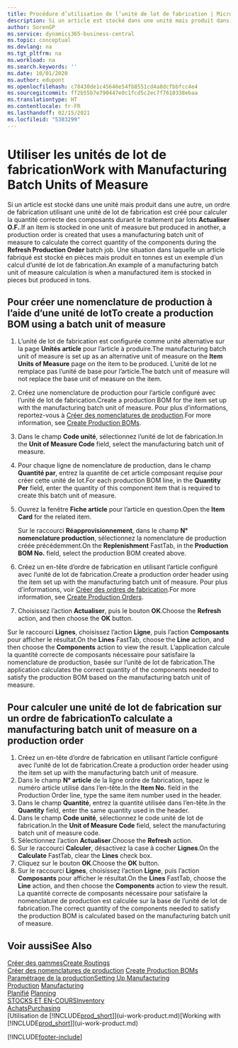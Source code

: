 ```yaml
---
title: Procédure d’utilisation de l’unité de lot de fabrication | Microsoft Docs
description: Si un article est stocké dans une unité mais produit dans une autre, l’ordre de fabrication doit utiliser une unité de lot de fabrication pour calculer la quantité correcte des composants. Une situation dans laquelle un article fabriqué est stocké en pièces mais produit en tonnes est un exemple d’un calcul d’unité de lot de fabrication.
author: SorenGP
ms.service: dynamics365-business-central
ms.topic: conceptual
ms.devlang: na
ms.tgt_pltfrm: na
ms.workload: na
ms.search.keywords: ''
ms.date: 10/01/2020
ms.author: edupont
ms.openlocfilehash: c78430de1c45646e54fb8551cd4a8dcfbbfcc4e4
ms.sourcegitcommit: ff2b55b7e790447e0c1fcd5c2ec7f7610338ebaa
ms.translationtype: HT
ms.contentlocale: fr-FR
ms.lasthandoff: 02/15/2021
ms.locfileid: "5383299"
---
```

# <a name="work-with-manufacturing-batch-units-of-measure"></a><span data-ttu-id="56a7f-104">Utiliser les unités de lot de fabrication</span><span class="sxs-lookup"><span data-stu-id="56a7f-104">Work with Manufacturing Batch Units of Measure</span></span>
<span data-ttu-id="56a7f-105">Si un article est stocké dans une unité mais produit dans une autre, un ordre de fabrication utilisant une unité de lot de fabrication est créé pour calculer la quantité correcte des composants durant le traitement par lots **Actualiser O.F.**.</span><span class="sxs-lookup"><span data-stu-id="56a7f-105">If an item is stocked in one unit of measure but produced in another, a production order is created that uses a manufacturing batch unit of measure to calculate the correct quantity of the components during the **Refresh Production Order** batch job.</span></span> <span data-ttu-id="56a7f-106">Une situation dans laquelle un article fabriqué est stocké en pièces mais produit en tonnes est un exemple d’un calcul d’unité de lot de fabrication.</span><span class="sxs-lookup"><span data-stu-id="56a7f-106">An example of a manufacturing batch unit of measure calculation is when a manufactured item is stocked in pieces but produced in tons.</span></span>  

## <a name="to-create-a-production-bom-using-a-batch-unit-of-measure"></a><span data-ttu-id="56a7f-107">Pour créer une nomenclature de production à l’aide d’une unité de lot</span><span class="sxs-lookup"><span data-stu-id="56a7f-107">To create a production BOM using a batch unit of measure</span></span>  
1.  <span data-ttu-id="56a7f-108">L’unité de lot de fabrication est configurée comme unité alternative sur la page **Unités article** pour l’article à produire.</span><span class="sxs-lookup"><span data-stu-id="56a7f-108">The manufacturing batch unit of measure is set up as an alternative unit of measure on the **Item Units of Measure** page on the item to be produced.</span></span> <span data-ttu-id="56a7f-109">L’unité de lot ne remplace pas l’unité de base pour l’article.</span><span class="sxs-lookup"><span data-stu-id="56a7f-109">The batch unit of measure will not replace the base unit of measure on the item.</span></span>  
2.  <span data-ttu-id="56a7f-110">Créez une nomenclature de production pour l’article configuré avec l’unité de lot de fabrication.</span><span class="sxs-lookup"><span data-stu-id="56a7f-110">Create a production BOM for the item set up with the manufacturing batch unit of measure.</span></span> <span data-ttu-id="56a7f-111">Pour plus d’informations, reportez-vous à [Créer des nomenclatures de production](production-how-to-create-production-boms.md).</span><span class="sxs-lookup"><span data-stu-id="56a7f-111">For more information, see [Create Production BOMs](production-how-to-create-production-boms.md).</span></span>  
3.  <span data-ttu-id="56a7f-112">Dans le champ **Code unité**, sélectionnez l’unité de lot de fabrication.</span><span class="sxs-lookup"><span data-stu-id="56a7f-112">In the **Unit of Measure Code** field, select the manufacturing batch unit of measure.</span></span>  
4.  <span data-ttu-id="56a7f-113">Pour chaque ligne de nomenclature de production, dans le champ **Quantité par**, entrez la quantité de cet article composant requise pour créer cette unité de lot.</span><span class="sxs-lookup"><span data-stu-id="56a7f-113">For each production BOM line, in the **Quantity Per** field, enter the quantity of this component item that is required to create this batch unit of measure.</span></span>  
5.  <span data-ttu-id="56a7f-114">Ouvrez la fenêtre **Fiche article** pour l’article en question.</span><span class="sxs-lookup"><span data-stu-id="56a7f-114">Open the **Item Card** for the related item.</span></span>  

    <span data-ttu-id="56a7f-115">Sur le raccourci **Réapprovisionnement**, dans le champ **N° nomenclature production**, sélectionnez la nomenclature de production créée précédemment.</span><span class="sxs-lookup"><span data-stu-id="56a7f-115">On the **Replenishment** FastTab, in the **Production BOM No.** field, select the production BOM created above.</span></span>  
6.  <span data-ttu-id="56a7f-116">Créez un en-tête d’ordre de fabrication en utilisant l’article configuré avec l’unité de lot de fabrication.</span><span class="sxs-lookup"><span data-stu-id="56a7f-116">Create a production order header using the item set up with the manufacturing batch unit of measure.</span></span> <span data-ttu-id="56a7f-117">Pour plus d’informations, voir [Créer des ordres de fabrication](production-how-to-create-production-orders.md).</span><span class="sxs-lookup"><span data-stu-id="56a7f-117">For more information, see [Create Production Orders](production-how-to-create-production-orders.md).</span></span>  
7.  <span data-ttu-id="56a7f-118">Choisissez l’action **Actualiser**, puis le bouton **OK**.</span><span class="sxs-lookup"><span data-stu-id="56a7f-118">Choose the **Refresh** action, and then choose  the **OK** button.</span></span>  

<span data-ttu-id="56a7f-119">Sur le raccourci **Lignes**, choisissez l’action **Ligne**, puis l’action **Composants** pour afficher le résultat.</span><span class="sxs-lookup"><span data-stu-id="56a7f-119">On the **Lines** FastTab, choose the **Line** action, and then choose the **Components** action to view the result.</span></span> <span data-ttu-id="56a7f-120">L’application calcule la quantité correcte de composants nécessaire pour satisfaire la nomenclature de production, basée sur l’unité de lot de fabrication.</span><span class="sxs-lookup"><span data-stu-id="56a7f-120">The application calculates the correct quantity of the components needed to satisfy the production BOM based on the manufacturing batch unit of measure.</span></span>  

## <a name="to-calculate-a-manufacturing-batch-unit-of-measure-on-a-production-order"></a><span data-ttu-id="56a7f-121">Pour calculer une unité de lot de fabrication sur un ordre de fabrication</span><span class="sxs-lookup"><span data-stu-id="56a7f-121">To calculate a manufacturing batch unit of measure on a production order</span></span>  
1.  <span data-ttu-id="56a7f-122">Créez un en-tête d’ordre de fabrication en utilisant l’article configuré avec l’unité de lot de fabrication.</span><span class="sxs-lookup"><span data-stu-id="56a7f-122">Create a production order header using the item set up with the manufacturing batch unit of measure.</span></span>  
2.  <span data-ttu-id="56a7f-123">Dans le champ **N° article** de la ligne ordre de fabrication, tapez le numéro article utilisé dans l’en-tête.</span><span class="sxs-lookup"><span data-stu-id="56a7f-123">In the **Item No.** field in the Production Order line, type the same item number used in the header.</span></span>  
3.  <span data-ttu-id="56a7f-124">Dans le champ **Quantité**, entrez la quantité utilisée dans l’en-tête.</span><span class="sxs-lookup"><span data-stu-id="56a7f-124">In the **Quantity** field, enter the same quantity used in the header.</span></span>  
4.  <span data-ttu-id="56a7f-125">Dans le champ **Code unité**, sélectionnez le code unité de lot de fabrication.</span><span class="sxs-lookup"><span data-stu-id="56a7f-125">In the **Unit of Measure Code** field, select the manufacturing batch unit of measure code.</span></span>  
5.  <span data-ttu-id="56a7f-126">Sélectionnez l’action **Actualiser**.</span><span class="sxs-lookup"><span data-stu-id="56a7f-126">Choose the **Refresh** action.</span></span>
6.  <span data-ttu-id="56a7f-127">Sur le raccourci **Calculer**, désactivez la case à cocher **Lignes**.</span><span class="sxs-lookup"><span data-stu-id="56a7f-127">On the **Calculate** FastTab, clear the **Lines** check box.</span></span>  
7.  <span data-ttu-id="56a7f-128">Cliquez sur le bouton **OK**.</span><span class="sxs-lookup"><span data-stu-id="56a7f-128">Choose the **OK** button.</span></span>  
8.  <span data-ttu-id="56a7f-129">Sur le raccourci **Lignes**, choisissez l’action **Ligne**, puis l’action **Composants** pour afficher le résultat.</span><span class="sxs-lookup"><span data-stu-id="56a7f-129">On the **Lines** FastTab, choose the **Line** action, and then choose the **Components** action to view the result.</span></span> <span data-ttu-id="56a7f-130">La quantité correcte de composants nécessaire pour satisfaire la nomenclature de production est calculée sur la base de l’unité de lot de fabrication.</span><span class="sxs-lookup"><span data-stu-id="56a7f-130">The correct quantity of the components needed to satisfy the production BOM is calculated based on the manufacturing batch unit of measure.</span></span>  

## <a name="see-also"></a><span data-ttu-id="56a7f-131">Voir aussi</span><span class="sxs-lookup"><span data-stu-id="56a7f-131">See Also</span></span>  
[<span data-ttu-id="56a7f-132">Créer des gammes</span><span class="sxs-lookup"><span data-stu-id="56a7f-132">Create Routings</span></span>](production-how-to-create-routings.md)  
<span data-ttu-id="56a7f-133">[Créer des nomenclatures de production](production-how-to-create-production-boms.md)   </span><span class="sxs-lookup"><span data-stu-id="56a7f-133">[Create Production BOMs](production-how-to-create-production-boms.md)   </span></span>  
[<span data-ttu-id="56a7f-134">Paramétrage de la production</span><span class="sxs-lookup"><span data-stu-id="56a7f-134">Setting Up Manufacturing</span></span>](production-configure-production-processes.md)  
<span data-ttu-id="56a7f-135">[Production](production-manage-manufacturing.md)  </span><span class="sxs-lookup"><span data-stu-id="56a7f-135">[Manufacturing](production-manage-manufacturing.md)  </span></span>  
<span data-ttu-id="56a7f-136">[Planifié](production-planning.md) </span><span class="sxs-lookup"><span data-stu-id="56a7f-136">[Planning](production-planning.md) </span></span>  
[<span data-ttu-id="56a7f-137">STOCKS ET EN-COURS</span><span class="sxs-lookup"><span data-stu-id="56a7f-137">Inventory</span></span>](inventory-manage-inventory.md)  
[<span data-ttu-id="56a7f-138">Achats</span><span class="sxs-lookup"><span data-stu-id="56a7f-138">Purchasing</span></span>](purchasing-manage-purchasing.md)  
<span data-ttu-id="56a7f-139">[Utilisation de [!INCLUDE[prod_short](includes/prod_short.md)]](ui-work-product.md)</span><span class="sxs-lookup"><span data-stu-id="56a7f-139">[Working with [!INCLUDE[prod_short](includes/prod_short.md)]](ui-work-product.md)</span></span>  


[!INCLUDE[footer-include](includes/footer-banner.md)]